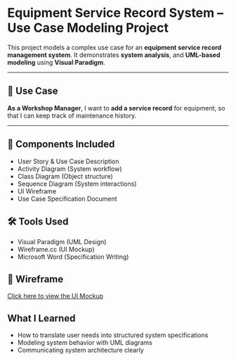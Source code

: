 # Equipment Service Record System – Use Case Modeling Project

This project models a complex use case for an **equipment service record management system**. It demonstrates **system analysis**, and **UML-based modeling** using **Visual Paradigm**.

---

## 📌 Use Case
**As a Workshop Manager**, I want to **add a service record** for equipment, so that I can keep track of maintenance history.

---

## 📄 Components Included

- User Story & Use Case Description
- Activity Diagram (System workflow)
- Class Diagram (Object structure)
- Sequence Diagram (System interactions)
- UI Wireframe
- Use Case Specification Document

## 🛠 Tools Used

- Visual Paradigm (UML Design)
- Wireframe.cc (UI Mockup)
- Microsoft Word (Specification Writing)

## 🔗 Wireframe
[Click here to view the UI Mockup](https://wireframe.cc/JOyROp)

## What I Learned

- How to translate user needs into structured system specifications
- Modeling system behavior with UML diagrams
- Communicating system architecture clearly
